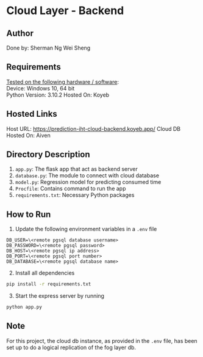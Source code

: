 # Cloud Layer - Backend
## Author
Done by: Sherman Ng Wei Sheng

## Requirements
<u>Tested on the following hardware / software</u>: <br/>
Device: Windows 10, 64 bit<br/>
Python Version: 3.10.2
Hosted On: Koyeb

## Hosted Links
Host URL: https://prediction-iht-cloud-backend.koyeb.app/
Cloud DB Hosted On: Aiven

## Directory Description
1. `app.py`: The flask app that act as backend server
2. `database.py`: The module to connect with cloud database
3. `model.py`: Regression model for predicting consumed time
4. `Procfile`: Contains command to run the app
5. `requirements.txt`: Necessary Python packages

## How to Run
1. Update the following environment variables in a `.env` file
```
DB_USER=\<remote pgsql database username>
DB_PASSWORD=\<remote pgsql password>
DB_HOST=\<remote pgsql ip address>
DB_PORT=\<remote pgsql port number>
DB_DATABASE=\<remote pgsql database name>
```
2. Install all dependencies
```bash
pip install -r requirements.txt
```
3. Start the express server by running
```bash
python app.py
```

## Note
For this project, the cloud db instance, as provided in the `.env` file, has been set up to do a logical replication of the fog layer db.
